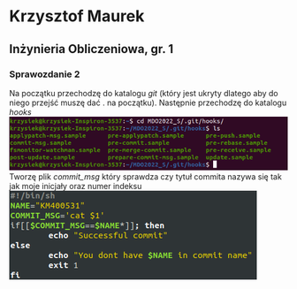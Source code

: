 # Krzysztof Maurek #
## Inżynieria Obliczeniowa, gr. 1 ##
### Sprawozdanie 2 ###
Na początku przechodzę do katalogu *git* (który jest ukryty dlatego aby do niego przejść muszę dać . na początku). Następnie przechodzę do katalogu *hooks*  
![](hooks.png)  
Tworzę plik *commit_msg* który sprawdza czy tytuł commita nazywa się tak jak moje inicjały oraz numer indeksu  
![](commit_msg.png)
